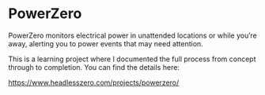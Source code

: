 # PowerZero
PowerZero monitors electrical power in unattended locations or while you’re away, alerting you to power events that may need attention.

This is a learning project where I documented the full process from concept through to completion.  You can find the details here:

https://www.headlesszero.com/projects/powerzero/
